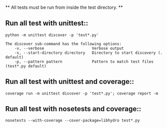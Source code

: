 ** All tests must be run from inside the test directory. **

Run all test with unittest::
-------------------------------------------------------------------------------
    python -m unittest discover -p 'test*.py'

    The discover sub-command has the following options:
        -v, --verbose                     Verbose output
        -s, --start-directory directory   Directory to start discovery (. default)
        -p, --pattern pattern             Pattern to match test files (test*.py default)

Run all test with unittest and coverage::
-------------------------------------------------------------------------------
    coverage run -m unittest discover -p 'test*.py'; coverage report -m

Run all test with nosetests and coverage::
-------------------------------------------------------------------------------
    nosetests --with-coverage --cover-package=libhydro test*.py
